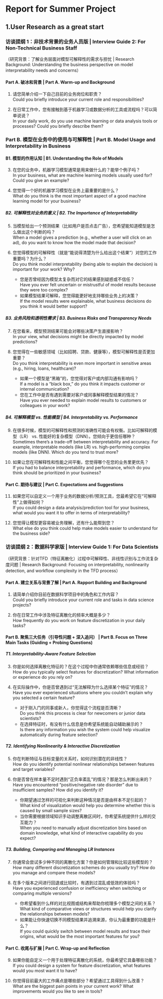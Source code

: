# Report for Summer Project

## 1.User Research as a great start

### 访谈提纲 1：非技术背景的业务人员版 | Interview Guide 2: For Non-Technical Business Staff
（研究背景：了解业务层面对模型可解释性的需求与担忧 | Research Background: Understanding the business perspective on model interpretability needs and concerns）

#### Part A. 破冰和背景 | Part A. Warm-up and Background
1. 请您简单介绍一下自己目前的业务岗位和职责？  
   Could you briefly introduce your current role and responsibilities?

2. 在日常工作中，您有接触到基于机器学习或数据分析的工具或流程吗？可以简单说说？  
   In your daily work, do you use machine learning or data analysis tools or processes? Could you briefly describe them?

### Part B. 模型在业务中的使用与可解释性 | Part B. Model Usage and Interpretability in Business

#### B1. 模型的作用认知 | B1. Understanding the Role of Models
3. 在您的业务中，机器学习模型通常是用来做什么的？能举个例子吗？  
   In your business, what are machine learning models usually used for? Could you give an example?

4. 您觉得一个好的机器学习模型在业务上最重要的是什么？  
   What do you think is the most important aspect of a good machine learning model for your business?

##### B2. 可解释性对业务的意义 | B2. The Importance of Interpretability
5. 当模型给出一个预测结果（比如用户是否点击广告），您希望能知道模型是怎么做出这个判断的吗？  
   When a model gives a prediction (e.g., whether a user will click on an ad), do you want to know how the model made that decision?

6. 您觉得模型的可解释性（就是“能说得清楚为什么给出这个结果”）对您的工作重要吗？为什么？  
   Do you think model interpretability (being able to explain the decision) is important for your work? Why?  
   - 您是否曾经因为模型太复杂而对它的结果感到疑惑或不信任？  
     Have you ever felt uncertain or mistrustful of model results because they were too complex?  
   - 如果模型结果可解释，您觉得能更好地支持哪些业务上的决策？  
     If the model results were explainable, what business decisions do you think it would better support?

##### B3. 业务风险和透明性需求 | B3. Business Risks and Transparency Needs
7. 在您看来，模型预测结果可能会对哪些决策产生直接影响？  
   In your view, what decisions might be directly impacted by model predictions?

8. 您觉得在一些敏感领域（比如招聘、贷款、健康等），模型可解释性是否更加重要？  
   Do you think interpretability is even more important in sensitive areas (e.g., hiring, loans, healthcare)?  
   - 如果一个模型是“黑箱”的，您觉得对客户或内部沟通有影响吗？  
     If a model is a “black box,” do you think it impacts customer or internal communication?  
   - 您在工作中是否有遇到需要对客户或同事解释模型结果的情况？  
     Have you ever needed to explain model results to customers or colleagues in your work?

##### B4. 可解释模型 vs. 性能模型 | B4. Interpretability vs. Performance
9. 在很多时候，模型的可解释性和预测的准确性可能会有权衡。比如可解释的模型（LR） vs. 性能好的复杂模型（DNN）。您倾向于更信任哪种？  
   Sometimes there’s a trade-off between interpretability and accuracy. For example, interpretable models (like LR) vs. high-performing complex models (like DNN). Which do you tend to trust more?

10. 如果让您在可解释性和性能之间平衡，您觉得哪个在您的业务里更优先？  
    If you had to balance interpretability and performance, which do you think should be prioritized in your business?

#### Part C. 期待与建议 | Part C. Expectations and Suggestions
11. 如果您可以自定义一个用于业务的数据分析/预测工具，您最希望它在“可解释性”上做得如何？  
    If you could design a data analysis/prediction tool for your business, what would you want it to offer in terms of interpretability?

12. 您觉得让模型更容易被业务理解，还有什么能帮到您？  
    What else do you think could help make models easier to understand for the business side?



### 访谈提纲 2：数据科学家版 | Interview Guide 1: For Data Scientists
（研究背景：针对TFD（特征离散化）过程中可解释性、非线性识别与工作流复杂度问题 | Research Background: Focusing on interpretability, nonlinearity detection, and workflow complexity in the TFD process）

#### Part A. 建立关系与背景了解 | Part A. Rapport Building and Background
1. 请简单介绍你目前在数据科学项目中的角色和工作内容？  
   Could you briefly introduce your current role and tasks in data science projects?

2. 你在日常工作中涉及特征离散化的频率大概是多少？  
   How frequently do you work on feature discretization in your daily tasks?

#### Part B. 聚焦三大任务（引导性问题 + 深入追问） | Part B. Focus on Three Main Tasks (Guiding + Probing Questions)

##### T1. Interpretability-Aware Feature Selection
3. 你是如何选择离散化特征的？在这个过程中你通常依赖哪些信息或经验？  
   How do you typically select features for discretization? What information or experience do you rely on?

4. 在实际操作中，你是否曾遇到过“无法解释为什么选择某个特征”的情况？  
   Have you ever experienced situations where you couldn’t explain why you selected a certain feature?  
   - 对于刚入门的同事或新人，你觉得这个流程是否清晰？  
     Do you think this process is clear for newcomers or junior data scientists?  
   - 在选择特征时，有没有什么信息是你希望系统能自动辅助展示的？  
     Is there any information you wish the system could help visualize automatically during feature selection?

##### T2. Identifying Nonlinearity & Interactive Discretization
5. 你在判断特征与目标变量的关系时，如何识别潜在的非线性？  
   How do you identify potential nonlinear relationships between features and target variables?

6. 你是否曾在样本量不足时遇到“正负率紊乱”的情况？那是怎么判断出来的？  
   Have you encountered “positive/negative rate disorder” due to insufficient samples? How did you identify it?  
   - 你期望通过怎样的可视化来判断这种情况是否是由样本不足引起的？  
     What kind of visualization would help you determine whether this is caused by small sample sizes?  
   - 当你需要根据领域知识手动调整离散区间时，你希望系统提供什么样的交互能力？  
     When you need to manually adjust discretization bins based on domain knowledge, what kind of interactive capability do you expect?

##### T3. Building, Comparing and Managing LR Instances
7. 你通常会尝试多少种不同的离散化方案？你是如何管理和比较这些模型的？  
   How many different discretization schemes do you usually try? How do you manage and compare these models?

8. 在多个版本之间进行回退或比较时，有遇到过混乱或低效的体验吗？  
   Have you experienced confusion or inefficiency when switching or comparing multiple versions?  
   - 你希望看到什么样的对比视图或结构来帮助你梳理多个模型之间的关系？  
     What kind of comparative views or structures would help you clarify the relationships between models?  
   - 如果能让你快速切换不同模型结果并追溯来源，你认为最重要的功能是什么？  
     If you could quickly switch between model results and trace their origins, what would be the most important features for you?

#### Part C. 收尾与扩展 | Part C. Wrap-up and Reflection
9. 如果你能自定义一个用于处理特征离散化的系统，你最希望它具备哪些功能？  
   If you could design a system for feature discretization, what features would you most want it to have?

10. 你觉得目前最大的工作痛点是哪些部分？希望通过工具得到什么改善？  
    What are the biggest pain points in your current work? What improvements would you like to see in tools?
